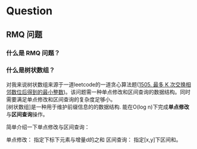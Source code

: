 # Question

## RMQ 问题

### 什么是 RMQ 问题？





### 什么是树状数组？

对我来说树状数组来源于一道leetcode的一道贪心算法题([1505. 最多 K 次交换相邻数位后得到的最小整数](https://leetcode-cn.com/problems/minimum-possible-integer-after-at-most-k-adjacent-swaps-on-digits/))。该问题需一种单点修改和区间查询的数据结构。同时需要满足单点修改和区间查询的复杂度足够小。
<br>[树状数组]是一种用于维护前缀信息的的数据结构. 能在O(log n)下完成**单点修改**与**区间查询**操作。

简单介绍一下单点修改与区间查询：

单点修改： 指定下标下元素与增量d的之和
区间查询： 指定[x,y]下区间和。

